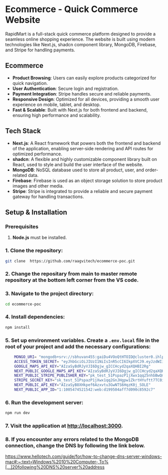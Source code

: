 
# Ecommerce - Quick Commerce Website

RapidMart is a full-stack quick commerce platform designed to provide a seamless online shopping experience. The website is built using modern technologies like Next.js, shadcn component library, MongoDB, Firebase, and Stripe for handling payments.

## Ecommerce
- **Product Browsing**: Users can easily explore products categorized for quick navigation.
- **User Authentication**: Secure login and registration.
- **Payment Integration**: Stripe handles secure and reliable payments.
- **Responsive Design**: Optimized for all devices, providing a smooth user experience on mobile, tablet, and desktop.
- **Fast & Scalable**: Built with Next.js for both frontend and backend, ensuring high performance and scalability.

## Tech Stack
- **Next.js**: A React framework that powers both the frontend and backend of the application, enabling server-side rendering and API routes for optimized performance.
- **shadcn**: A flexible and highly customizable component library built on React, used to style and build the user interface of the website.
- **MongoDB**: NoSQL database used to store all product, user, and order-related data.
- **Firebase**: Firebase is used as an object storage solution to store product images and other media.
- **Stripe**: Stripe is integrated to provide a reliable and secure payment gateway for handling transactions.

## Setup & Installation

### Prerequisites
1. **Node.js** must be installed.

### 1. Clone the repository:

```bash
git clone  https://github.com/raagvitech/ecommerce-poc.git
```

### 2. Change the repositary from main to  master remote repository at the bottom left corner from the VS code.

### 3. Navigate to the project directory:

```bash
cd ecommerce-poc
```

### 4. Install dependencies:

```bash
npm install
```

### 5. Set up environment variables. Create a `.env.local` file in the root of your project and add the necessary configurations:

```bash
    MONGO_URI= "mongodb+srv://sbhuvan455:gaiDu4VOoQtHTOID@cluster0.ihlpogh.mongodb.net/?retryWrites=true&w=majority&appName=Cluster0"
    ACCESS_TOKEN_SECRET= "eyJhbGciOiJIUzI1NiIsInR5cCI6IkpXVCJ9.eyJzdWIiOiIxMjM0NTY3ODkwIiwibmFtZSI6IkpvaG4gRG9lIiwiaWF0IjoxNTE2MjM5MDIyfQ.SflKxwRJSMeKKF2QT4fwpMeJf36POk6yJV_adQssw5c"
    GOOGLE_MAPS_API_KEY="AIzaSyBdRJyVJI6Dgjw_gICCHcyd2qaXQHBI2Rg"
    NEXT_PUBLIC_GOOGLE_MAPS_API_KEY="AIzaSyBdRJyVJI6Dgjw_gICCHcyd2qaXQHBI2Rg"
    NEXT_PUBLIC_STRIPE_PUBLISHER_KEY="pk_test_51PspazP1jXwx1qq25nhbBwQmGO7AdysWo46kVVatrv7N0xSpb1fZ7MibnLfTATyZ6UHJkXHweIfbsMQ68yN80yWu00ZjfPQ1TF"
    STRIPE_SECRET_KEY="sk_test_51PspazP1jXwx1qq2GnJHgpw1ZkrtHYuftt7TC0is2ypgLl1QecZ5t4eIXqnTEaKgkgVnZKUDiGKfQdIvF5olvTf300eWleOj1i"
    NEXT_PUBLIC_API_KEY="AIzaSyB8XHkpef6Azxvtu3GwNTS6HqzK0j_SOLE"
    NEXT_PUBLIC_APP_ID="1:1005474521542:web:d199504aff7d090c8592c7"
```

### 6. Run the development server:

```bash
npm run dev
```

### 7. Visit the application at [http://localhost:3000](http://localhost:3000).

### 8. If you encounter any errors related to the MongoDB connection, change the DNS by following the link below.
https://www.hellotech.com/guide/for/how-to-change-dns-server-windows-mac#:~:text=Windows%2010%20Computer-,To%[…]20following%20DNS%20server%20address
